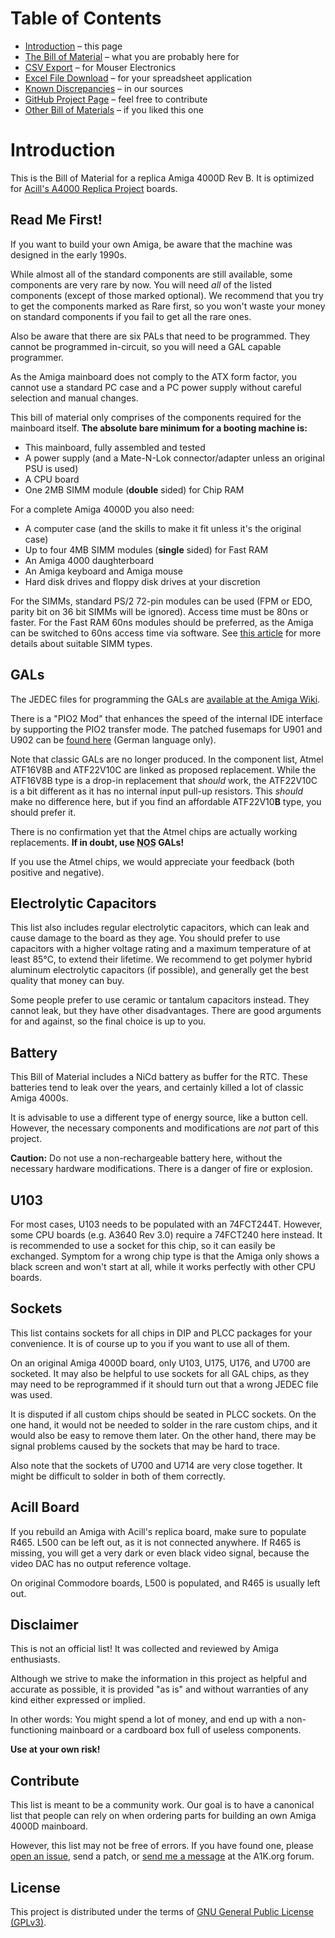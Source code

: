 # Table of Contents

<div class="toc"><ul>
  <li><a href="index.html">Introduction</a> &ndash; this page</li>
  <li><a href="a4000-bom.html">The Bill of Material</a> &ndash; what you are probably here for</li>
  <li><a href="csv.html">CSV Export</a> &ndash; for Mouser Electronics</li>
  <li><a href="a4000-bom.xlsx">Excel File Download</a> &ndash; for your spreadsheet application</li>
  <li><a href="diffs.html">Known Discrepancies</a> &ndash; in our sources</li>
  <li><a href="https://github.com/shred/a4000-bom">GitHub Project Page</a> &ndash; feel free to contribute</li>
  <li><a href="other.html">Other Bill of Materials</a> &ndash; if you liked this one</li>
</ul></div>

# Introduction

This is the Bill of Material for a replica Amiga 4000D Rev B. It is optimized for [Acill's A4000 Replica Project](https://github.com/Acill/A4000RevB) boards.

## Read Me First!

If you want to build your own Amiga, be aware that the machine was designed in the early 1990s.

While almost all of the standard components are still available, some components are very rare by now. You will need *all* of the listed components (except of those marked optional). We recommend that you try to get the components marked as <span class="rare">Rare</span> first, so you won't waste your money on standard components if you fail to get all the rare ones.

Also be aware that there are six PALs that need to be programmed. They cannot be programmed in-circuit, so you will need a GAL capable programmer.

As the Amiga mainboard does not comply to the ATX form factor, you cannot use a standard PC case and a PC power supply without careful selection and manual changes.

This bill of material only comprises of the components required for the mainboard itself. **The absolute bare minimum for a booting machine is:**

* This mainboard, fully assembled and tested
* A power supply (and a Mate-N-Lok connector/adapter unless an original PSU is used)
* A CPU board
* One 2MB SIMM module (**double** sided) for Chip RAM

For a complete Amiga 4000D you also need:

* A computer case (and the skills to make it fit unless it's the original case)
* Up to four 4MB SIMM modules (**single** sided) for Fast RAM
* An Amiga 4000 daughterboard
* An Amiga keyboard and Amiga mouse
* Hard disk drives and floppy disk drives at your discretion

For the SIMMs, standard PS/2 72-pin modules can be used (FPM or EDO, parity bit on 36 bit SIMMs will be ignored). Access time must be 80ns or faster. For the Fast RAM 60ns modules should be preferred, as the Amiga can be switched to 60ns access time via software. See [this article](http://amigadev.elowar.com/read/ADCD_2.1/AmigaMail_Vol2_guide/node0162.html) for more details about suitable SIMM types.

## GALs

The JEDEC files for programming the GALs are [available at the Amiga Wiki](http://www.amigawiki.de/doku.php?id=en:parts:pld_download#a4000).

There is a "PIO2 Mod" that enhances the speed of the internal IDE interface by supporting the PIO2 transfer mode. The patched fusemaps for U901 and U902 can be [found here](https://www.amigawiki.org/doku.php?id=de:projects:pio2mode) (German language only).

Note that classic GALs are no longer produced. In the component list, Atmel ATF16V8B and ATF22V10C are linked as proposed replacement. While the ATF16V8B type is a drop-in replacement that _should_ work, the ATF22V10C is a bit different as it has no internal input pull-up resistors. This _should_ make no difference here, but if you find an affordable ATF22V10**B** type, you should prefer it.

There is no confirmation yet that the Atmel chips are actually working replacements. **If in doubt, use <abbr title="New Old Stock">NOS</abbr> GALs!**

If you use the Atmel chips, we would appreciate your feedback (both positive and negative).

## Electrolytic Capacitors

This list also includes regular electrolytic capacitors, which can leak and cause damage to the board as they age. You should prefer to use capacitors with a higher voltage rating and a maximum temperature of at least 85°C, to extend their lifetime. We recommend to get polymer hybrid aluminum electrolytic capacitors (if possible), and generally get the best quality that money can buy.

Some people prefer to use ceramic or tantalum capacitors instead. They cannot leak, but they have other disadvantages. There are good arguments for and against, so the final choice is up to you.

## Battery

This Bill of Material includes a NiCd battery as buffer for the RTC. These batteries tend to leak over the years, and certainly killed a lot of classic Amiga 4000s.

It is advisable to use a different type of energy source, like a button cell. However, the necessary components and modifications are *not* part of this project.

**Caution:** Do not use a non-rechargeable battery here, without the necessary hardware modifications. There is a danger of fire or explosion.

## U103

For most cases, U103 needs to be populated with an 74FCT244T. However, some CPU boards (e.g. A3640 Rev 3.0) require a 74FCT240 here instead. It is recommended to use a socket for this chip, so it can easily be exchanged. Symptom for a wrong chip type is that the Amiga only shows a black screen and won't start at all, while it works perfectly with other CPU boards.

## Sockets

This list contains sockets for all chips in DIP and PLCC packages for your convenience. It is of course up to you if you want to use all of them.

On an original Amiga 4000D board, only U103, U175, U176, and U700 are socketed. It may also be helpful to use sockets for all GAL chips, as they may need to be reprogrammed if it should turn out that a wrong JEDEC file was used.

It is disputed if all custom chips should be seated in PLCC sockets. On the one hand, it would not be needed to solder in the rare custom chips, and it would also be easy to remove them later. On the other hand, there may be signal problems caused by the sockets that may be hard to trace.

Also note that the sockets of U700 and U714 are very close together. It might be difficult to solder in both of them correctly.

## Acill Board

If you rebuild an Amiga with Acill's replica board, make sure to populate R465. L500 can be left out, as it is not connected anywhere. If R465 is missing, you will get a very dark or even black video signal, because the video DAC has no output reference voltage.

On original Commodore boards, L500 is populated, and R465 is usually left out.

## Disclaimer

This is not an official list! It was collected and reviewed by Amiga enthusiasts.

Although we strive to make the information in this project as helpful and accurate as possible, it is provided "as is" and without warranties of any kind either expressed or implied.

In other words: You might spend a lot of money, and end up with a non-functioning mainboard or a cardboard box full of useless components.

**Use at your own risk!**

## Contribute

This list is meant to be a community work. Our goal is to have a canonical list that people can rely on when ordering parts for building an own Amiga 4000D mainboard.

However, this list may not be free of errors. If you have found one, please [open an issue](https://github.com/shred/a4000-bom/issues), send a patch, or [send me a message](https://www.a1k.org/forum/index.php?members/6632/) at the A1K.org forum.

## License

This project is distributed under the terms of [GNU General Public License (GPLv3)](https://www.gnu.org/licenses/gpl-3.0.en.html#content).
